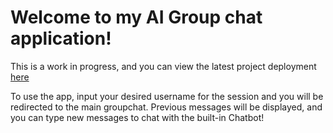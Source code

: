 # Welcome to my AI Group chat application!
This is a work in progress, and you can view the latest project deployment [here](https://chatting-h4s0rqkmv-safams.vercel.app/)

To use the app, input your desired username for the session and you will be redirected to the main groupchat. Previous messages will be displayed, and you can type new messages to chat with the built-in Chatbot!
